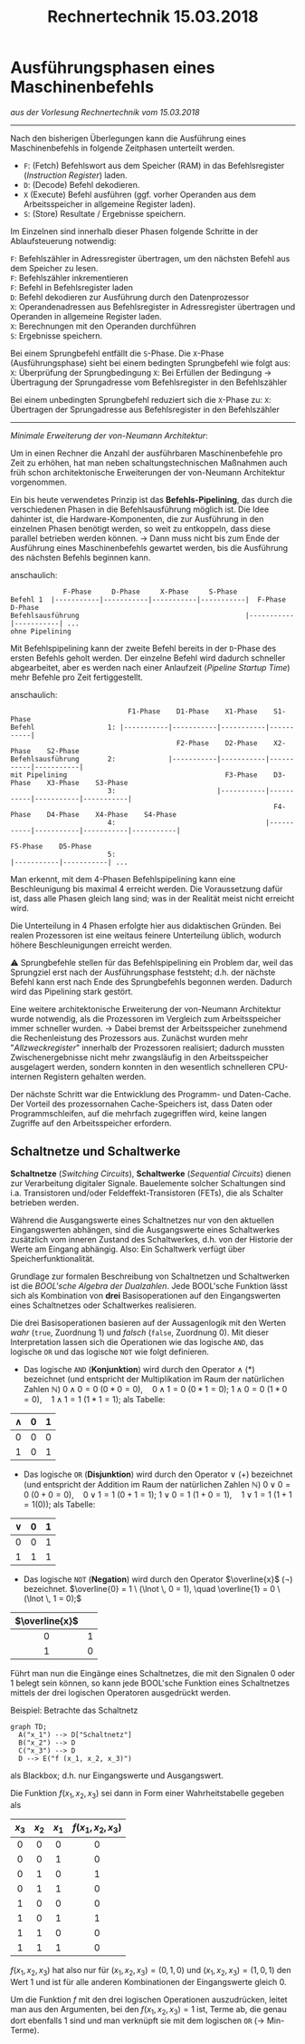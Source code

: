 ﻿---
title: Rechnertechnik 15.03.2018
layout: default
permalink: Semester_4/Rechnertechnik/2018-03-15_rechnertechnik_md
filepath: Semester_4/Rechnertechnik/2018-03-15_rechnertechnik.md
---

# Ausführungsphasen eines Maschinenbefehls
_aus der Vorlesung Rechnertechnik vom 15.03.2018_

---

Nach den bisherigen Überlegungen kann die Ausführung eines Maschinenbefehls in folgende Zeitphasen unterteilt werden.

*   `F`: (Fetch) Befehlswort aus dem Speicher (RAM) in das Befehlsregister (_Instruction Register_) laden.
*   `D`: (Decode) Befehl dekodieren.
*   `X`  (Execute) Befehl ausführen (ggf. vorher Operanden aus dem Arbeitsspeicher in allgemeine Register laden).
*   `S`: (Store) Resultate / Ergebnisse speichern.

Im Einzelnen sind innerhalb dieser Phasen folgende Schritte in der Ablaufsteuerung notwendig:

`F`: Befehlszähler in Adressregister übertragen, um den nächsten Befehl aus dem Speicher zu lesen.  
`F`: Befehlszähler inkrementieren  
`F`: Befehl in Befehlsregister laden  
`D`: Befehl dekodieren zur Ausführung durch den Datenprozessor  
`X`: Operandenadressen aus Befehlsregister in Adressregister übertragen und Operanden in allgemeine Register laden.  
`X`: Berechnungen mit den Operanden durchführen  
`S`: Ergebnisse speichern.

Bei einem Sprungbefehl entfällt die `S`-Phase. Die `X`-Phase (Ausführungsphase) sieht bei einem bedingten Sprungbefehl wie folgt aus:
`X`: Überprüfung der Sprungbedingung
`X`: Bei Erfüllen der Bedingung $\rightarrow$ Übertragung der Sprungadresse vom Befehlsregister in den Befehlszähler

Bei einem unbedingten Sprungbefehl reduziert sich die `X`-Phase zu:
`X`: Übertragen der Sprungadresse aus Befehlsregister in den Befehlszähler

---

_Minimale Erweiterung der von-Neumann Architektur_:

Um in einen Rechner die Anzahl der ausführbaren Maschinenbefehle pro Zeit zu erhöhen, hat man neben schaltungstechnischen Maßnahmen auch früh schon architektonische Erweiterungen der von-Neumann Architektur vorgenommen.

Ein bis heute verwendetes Prinzip ist das **Befehls-Pipelining**, das durch die verschiedenen Phasen in die Befehlsausführung möglich ist. Die Idee dahinter ist, die Hardware-Komponenten, die zur Ausführung in den einzelnen Phasen benötigt werden, so weit zu entkoppeln, dass diese parallel betrieben werden können. $\rightarrow$ Dann muss nicht bis zum Ende der Ausführung eines Maschinenbefehls gewartet werden, bis die Ausführung des nächsten Befehls beginnen kann.

anschaulich:
```
             F-Phase     D-Phase     X-Phase     S-Phase     
Befehl 1  |-----------|-----------|-----------|-----------|  F-Phase     D-Phase
Befehlsausführung                                         |-----------|-----------| ...
ohne Pipelining
```

Mit Befehlspipelining kann der zweite Befehl bereits in der `D`-Phase des ersten Befehls geholt werden. Der einzelne Befehl wird dadurch schneller abgearbeitet, aber es werden nach einer Anlaufzeit (_Pipeline Startup Time_) mehr Befehle pro Zeit fertiggestellt.

anschaulich:
```
                             F1-Phase    D1-Phase    X1-Phase    S1-Phase
Befehl                  1: |-----------|-----------|-----------|-----------|
                                         F2-Phase    D2-Phase    X2-Phase    S2-Phase
Befehlsausführung       2:             |-----------|-----------|-----------|-----------|
mit Pipelining                                       F3-Phase    D3-Phase    X3-Phase    S3-Phase
                        3:                         |-----------|-----------|-----------|-----------|
                                                                 F4-Phase    D4-Phase    X4-Phase    S4-Phase
                        4:                                     |-----------|-----------|-----------|-----------|
                                                                             F5-Phase    D5-Phase
                        5:                                                 |-----------|-----------| ...
```

Man erkennt, mit dem 4-Phasen Befehlspipelining kann eine Beschleunigung bis maximal 4 erreicht werden. Die Voraussetzung dafür ist, dass alle Phasen gleich lang sind; was in der Realität meist nicht erreicht wird.

Die Unterteilung in 4 Phasen erfolgte hier aus didaktischen Gründen. Bei realen Prozessoren ist eine weitaus feinere Unterteilung üblich, wodurch höhere Beschleunigungen erreicht werden.

:warning: Sprungbefehle stellen für das Befehlspipelining ein Problem dar, weil das Sprungziel erst nach der Ausführungsphase feststeht; d.h. der nächste Befehl kann erst nach Ende des Sprungbefehls begonnen werden. Dadurch wird das Pipelining stark gestört.

Eine weitere architektonische Erweiterung der von-Neumann Architektur wurde notwendig, als die Prozessoren im Vergleich zum Arbeitsspeicher immer schneller wurden.
$\rightarrow$ Dabei bremst der Arbeitsspeicher zunehmend die Rechenleistung des Prozessors aus. Zunächst wurden mehr "_Allzweckregister_" innerhalb der Prozessoren realisiert; dadurch mussten Zwischenergebnisse nicht mehr zwangsläufig in den Arbeitsspeicher ausgelagert werden, sondern konnten in den wesentlich schnelleren CPU-internen Registern gehalten werden.

Der nächste Schritt war die Entwicklung des Programm- und Daten-Cache. Der Vorteil des prozessornahen Cache-Speichers ist, dass Daten oder Programmschleifen, auf die mehrfach zugegriffen wird, keine langen Zugriffe auf den Arbeitsspeicher erfordern.

## Schaltnetze und Schaltwerke
**Schaltnetze** (_Switching Circuits_), **Schaltwerke** (_Sequential Circuits_) dienen zur Verarbeitung digitaler Signale. Bauelemente solcher Schaltungen sind i.a. Transistoren und/oder Feldeffekt-Transistoren (FETs), die als Schalter betrieben werden.

Während die Ausgangswerte eines Schaltnetzes nur von den aktuellen Eingangswerten abhängen, sind die Ausgangswerte eines Schaltwerkes zusätzlich vom inneren Zustand des Schaltwerkes, d.h. von der Historie der Werte am Eingang abhängig. Also: Ein Schaltwerk verfügt über Speicherfunktionalität.

Grundlage zur formalen Beschreibung von Schaltnetzen und Schaltwerken ist die _BOOL'sche Algebra der Dualzahlen_. Jede BOOL'sche Funktion lässt sich als Kombination von **drei** Basisoperationen auf den Eingangswerten eines Schaltnetzes oder Schaltwerkes realisieren.

Die drei Basisoperationen basieren auf der Aussagenlogik mit den Werten _wahr_ (`true`, Zuordnung $1$) und _falsch_ (`false`, Zuordnung $0$). Mit dieser Interpretation lassen sich die Operationen wie das logische `AND`, das logische `OR` und das logische `NOT` wie folgt definieren.
* Das logische `AND` (**Konjunktion**) wird durch den Operator $\wedge$ ($*$) bezeichnet (und entspricht der Multiplikation im Raum der natürlichen Zahlen $\mathbb{N}$)
$0 \wedge 0 = 0 \ (0 * 0 = 0), \quad 0 \wedge 1 = 0 \ (0 * 1 = 0);$
$1 \wedge 0 = 0 \ (1 * 0 = 0), \quad 1 \wedge 1 = 1 \ (1 * 1 = 1);$
als Tabelle:

| $\wedge$ | $0$ | $1$ |
|:----:|:----:|:----:|
| $0$ | $0$ | $0$ |
| $1$ | $0$ | $1$ |

* Das logische `OR` (**Disjunktion**) wird durch den Operator $\lor$ ($+$) bezeichnet (und entspricht der Addition im Raum der natürlichen Zahlen $\mathbb{N}$)
$0 \lor 0 = 0 \ (0 + 0 = 0), \quad 0 \lor 1 = 1 \ (0 + 1 = 1);$
$1 \lor 0 = 1 \ (1 + 0 = 1), \quad 1 \lor 1 = 1 \ (1 + 1 = 1(0));$
als Tabelle:

| $\lor$ | $0$ | $1$ |
|:----:|:----:|:----:|
| $0$ | $0$ | $1$ |
| $1$ | $1$ | $1$ |

* Das logische `NOT` (**Negation**) wird durch den Operator $\overline{x}$ ($\lnot$) bezeichnet.
$\overline{0} = 1 \ (\lnot \, 0 = 1), \quad \overline{1} = 0 \  (\lnot \, 1 = 0);$

| $\overline{x}$ | |
|:-----:|:------:|
| $0$ | $1$ |
| $1$ | $0$ |

Führt man nun die Eingänge eines Schaltnetzes, die mit den Signalen $0$ oder $1$ belegt sein können, so kann jede BOOL'sche Funktion eines Schaltnetzes mittels der drei logischen Operatoren ausgedrückt werden.

Beispiel: Betrachte das Schaltnetz
```mermaid
graph TD;
  A("x_1") --> D["Schaltnetz"]
  B("x_2") --> D
  C("x_3") --> D
  D --> E("f (x_1, x_2, x_3)")
```

als Blackbox; d.h. nur Eingangswerte und Ausgangswert.

Die Funktion $f(x_1, x_2, x_3)$ sei dann in Form einer Wahrheitstabelle gegeben als

| $x_3$ | $x_2$ | $x_1$ | $f(x_1, x_2, x_3)$ |
|:----:|:----:|:----:|:-----:|
| $0$ | $0$ | $0$ | $0$ |
| $0$ | $0$ | $1$ | $0$ |
| $0$ | $1$ | $0$ | $1$ |
| $0$ | $1$ | $1$ | $0$ |
| $1$ | $0$ | $0$ | $0$ |
| $1$ | $0$ | $1$ | $1$ |
| $1$ | $1$ | $0$ | $0$ |
| $1$ | $1$ | $1$ | $0$ |

$f(x_1, x_2, x_3)$ hat also nur für $(x_1, x_2, x_3) = (0, 1, 0)$ und $(x_1, x_2, x_3) = (1, 0, 1)$ den Wert $1$ und ist für alle anderen Kombinationen der Eingangswerte gleich $0$.

Um die Funktion $f$ mit den drei logischen Operationen auszudrücken, leitet man aus den Argumenten, bei den $f(x_1, x_2, x_3) = 1$ ist, Terme ab, die genau dort ebenfalls $1$ sind und man verknüpft sie mit dem logischen `OR` ($\rightarrow$ Min-Terme).
